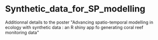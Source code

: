 # Synthetic_data_for_SP_modelling
Additionnal details to the poster "Advancing spatio-temporal modelling in ecology with synthetic data : an R shiny app fo generating coral reef monitoring data"
